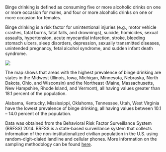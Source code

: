 Binge drinking is defined as consuming five or more alcoholic drinks on one or more occasion for males, and four or more alcoholic drinks on one or more occasion for females.

Binge drinking is a risk factor for unintentional injuries (e.g., motor vehicle crashes, fatal burns, fatal falls, and drownings), suicide, homicides, sexual assaults, hypertension, acute myocardial infarction, stroke, bleeding stomach ulcers, sleep disorders, depression, sexually transmitted diseases, unintended pregnancy, fetal alcohol syndrome, and sudden infant death syndrome.

![](2018-3-26-prevalence-binge-drinking-united-states_files/figure-markdown_github/binge2-1.png)

The map shows that areas with the highest prevalence of binge drinking are states in the Midwest (Illinois, Iowa, Michigan, Minnesota, Nebraska, North Dakota, Ohio, and Wisconsin) and the Northeast (Maine, Massachusetts, New Hampshire, Rhode Island, and Vermont), all having values greater than 18.1 percent of the population.

Alabama, Kentucky, Mississippi, Oklahoma, Tennessee, Utah, West Virginia have the lowest prevalence of binge drinking, all having values between 10.1 – 14.0 percent of the population.

Data was obtained from the Behavioral Risk Factor Surveillance System (BRFSS) 2014. BRFSS is a state-based surveillance system that collects information of the non-institutionalized civilian population in the U.S. using random-digit–dialed landline and cellular phones. More information on the sampling methodology can be found [here](https://www.cdc.gov/brfss/).
